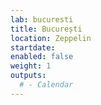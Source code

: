 ```yaml
---
lab: bucuresti
title: București
location: Zeppelin 
startdate: 
enabled: false
weight: 1
outputs:
  # - Calendar
---
```

